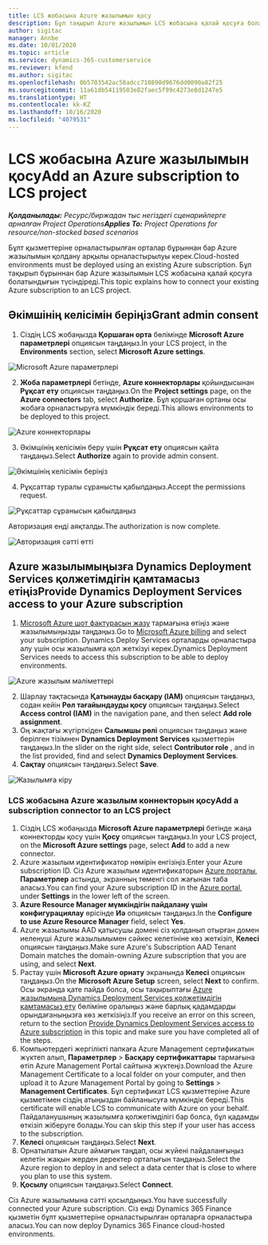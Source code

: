 ```yaml
---
title: LCS жобасына Azure жазылымын қосу
description: Бұл тақырып Azure жазылымын LCS жобасына қалай қосуға болатындығы туралы ақпарат береді.
author: sigitac
manager: Annbe
ms.date: 10/01/2020
ms.topic: article
ms.service: dynamics-365-customerservice
ms.reviewer: kfend
ms.author: sigitac
ms.openlocfilehash: 0b5703542ac58adcc710890d9676dd0090a82f25
ms.sourcegitcommit: 11a61db54119503e82faec5f99c4273e8d1247e5
ms.translationtype: HT
ms.contentlocale: kk-KZ
ms.lasthandoff: 10/16/2020
ms.locfileid: "4079531"
---
```

# <a name="add-an-azure-subscription-to-lcs-project"></a><span data-ttu-id="b2008-103">LCS жобасына Azure жазылымын қосу</span><span class="sxs-lookup"><span data-stu-id="b2008-103">Add an Azure subscription to LCS project</span></span>

<span data-ttu-id="b2008-104">_**Қолданылады:** Ресурс/биржадан тыс негіздегі сценарийлерге арналған Project Operations_</span><span class="sxs-lookup"><span data-stu-id="b2008-104">_**Applies To:** Project Operations for resource/non-stocked based scenarios_</span></span>

<span data-ttu-id="b2008-105">Бұлт қызметтеріне орналастырылған орталар бұрыннан бар Azure жазылымын қолдану арқылы орналастырылуы керек.</span><span class="sxs-lookup"><span data-stu-id="b2008-105">Cloud-hosted environments must be deployed using an existing Azure subscription.</span></span> <span data-ttu-id="b2008-106">Бұл тақырып бұрыннан бар Azure жазылымын LCS жобасына қалай қосуға болатындығын түсіндіреді.</span><span class="sxs-lookup"><span data-stu-id="b2008-106">This topic explains how to connect your existing Azure subscription to an LCS project.</span></span> 

## <a name="grant-admin-consent"></a><span data-ttu-id="b2008-107">Әкімшінің келісімін беріңіз</span><span class="sxs-lookup"><span data-stu-id="b2008-107">Grant admin consent</span></span>

1. <span data-ttu-id="b2008-108">Сіздің LCS жобаңызда **Қоршаған орта** бөлімінде **Microsoft Azure параметрлері** опциясын таңдаңыз.</span><span class="sxs-lookup"><span data-stu-id="b2008-108">In your LCS project, in the **Environments** section, select **Microsoft Azure settings**.</span></span>

![Microsoft Azure параметрлері](./media/1MicrosoftAzureSettings.png)

2. <span data-ttu-id="b2008-110">**Жоба параметрлері** бетінде, **Azure коннекторлары** қойындысынан **Рұқсат ету** опциясын таңдаңыз.</span><span class="sxs-lookup"><span data-stu-id="b2008-110">On the **Project settings** page, on the **Azure connectors** tab, select **Authorize**.</span></span> <span data-ttu-id="b2008-111">Бұл қоршаған ортаны осы жобаға орналастыруға мүмкіндік береді.</span><span class="sxs-lookup"><span data-stu-id="b2008-111">This allows environments to be deployed to this project.</span></span>

![Azure коннекторлары](./media/2AzureConnectors.png)

3. <span data-ttu-id="b2008-113">Әкімшінің келісімін беру үшін **Рұқсат ету** опциясын қайта таңдаңыз.</span><span class="sxs-lookup"><span data-stu-id="b2008-113">Select **Authorize** again to provide admin consent.</span></span>

![Әкімшінің келісімін беріңіз](./media/3GrantAdminConsent.png)

4. <span data-ttu-id="b2008-115">Рұқсаттар туралы сұранысты қабылдаңыз.</span><span class="sxs-lookup"><span data-stu-id="b2008-115">Accept the permissions request.</span></span>

![Рұқсаттар сұранысын қабылдаңыз](./media/4AcceptPermissionRequest.png)

<span data-ttu-id="b2008-117">Авторизация енді аяқталды.</span><span class="sxs-lookup"><span data-stu-id="b2008-117">The authorization is now complete.</span></span> 

![Авторизация сәтті өтті](./media/5AuthorizationComplete.png)

## <a name="provide-dynamics-deployment-services-access-to-your-azure-subscription"></a><a name="provide"></a><span data-ttu-id="b2008-119">Azure жазылымыңызға Dynamics Deployment Services қолжетімдігін қамтамасыз етіңіз</span><span class="sxs-lookup"><span data-stu-id="b2008-119">Provide Dynamics Deployment Services access to your Azure subscription</span></span>

1. <span data-ttu-id="b2008-120">[Microsoft Azure шот фактурасын жазу](https://portal.azure.com/#blade/Microsoft\_Azure\_Billing/SubscriptionsBlade) тармағына өтіңіз және жазылымыңызды таңдаңыз.</span><span class="sxs-lookup"><span data-stu-id="b2008-120">Go to [Microsoft Azure billing](https://portal.azure.com/#blade/Microsoft\_Azure\_Billing/SubscriptionsBlade) and select your subscription.</span></span> <span data-ttu-id="b2008-121">Dynamics Deploy Services орталарды орналастыра алу үшін осы жазылымға қол жеткізуі керек.</span><span class="sxs-lookup"><span data-stu-id="b2008-121">Dynamics Deployment Services needs to access this subscription to be able to deploy environments.</span></span>

![Azure жазылым мәліметтері](./media/6AzureSubscription.png)

2. <span data-ttu-id="b2008-123">Шарлау тақтасында **Қатынауды басқару (IAM)** опциясын таңдаңыз, содан кейін **Рөл тағайындауды қосу** опциясын таңдаңыз.</span><span class="sxs-lookup"><span data-stu-id="b2008-123">Select **Access control (IAM)** in the navigation pane, and then select **Add role assignment**.</span></span>
3. <span data-ttu-id="b2008-124">Оң жақтағы жүгірткіден **Салымшы рөлі** опциясын таңдаңыз және берілген тізімнен **Dynamics Deployment Services** қызметтерін таңдаңыз.</span><span class="sxs-lookup"><span data-stu-id="b2008-124">In the slider on the right side, select **Contributor role** , and in the list provided, find and select **Dynamics Deployment Services**.</span></span> 
4. <span data-ttu-id="b2008-125">**Сақтау** опциясын таңдаңыз.</span><span class="sxs-lookup"><span data-stu-id="b2008-125">Select **Save**.</span></span>

![Жазылымға кіру](./media/7SubscriptionAccess.png)

### <a name="add-a-subscription-connector-to-an-lcs-project"></a><span data-ttu-id="b2008-127">LCS жобасына Azure жазылым коннекторын қосу</span><span class="sxs-lookup"><span data-stu-id="b2008-127">Add a subscription connector to an LCS project</span></span>

1. <span data-ttu-id="b2008-128">Сіздің LCS жобаңызда **Microsoft Azure параметрлері** бетінде жаңа коннекторды қосу үшін **Қосу** опциясын таңдаңыз.</span><span class="sxs-lookup"><span data-stu-id="b2008-128">In your LCS project, on the **Microsoft Azure settings** page, select **Add** to add a new connector.</span></span>
2. <span data-ttu-id="b2008-129">Azure жазылым идентификатор нөмірін енгізіңіз.</span><span class="sxs-lookup"><span data-stu-id="b2008-129">Enter your Azure subscription ID.</span></span> <span data-ttu-id="b2008-130">Сіз Azure жазылым идентификаторын [Azure порталы](https://ms.portal.azure.com/), **Параметрлер** астында, экранның төменгі сол жағынан таба аласыз.</span><span class="sxs-lookup"><span data-stu-id="b2008-130">You can find your Azure subscription ID in the [Azure portal](https://ms.portal.azure.com/), under  **Settings**  in the lower left of the screen.</span></span>
3. <span data-ttu-id="b2008-131">**Azure Resource Manager мүмкіндігін пайдалану үшін конфигурациялау** өрісінде **Иә** опциясын таңдаңыз.</span><span class="sxs-lookup"><span data-stu-id="b2008-131">In the **Configure to use Azure Resource Manager** field, select **Yes**.</span></span>
4. <span data-ttu-id="b2008-132">Azure жазылымы AAD қатысушы домені сіз қолданып отырған домен иеленуші Azure жазылымымен сәйкес келетініне көз жеткізіп, **Келесі** опциясын таңдаңыз.</span><span class="sxs-lookup"><span data-stu-id="b2008-132">Make sure Azure's Subscription AAD Tenant Domain matches the domain-owning Azure subscription that you are using, and select **Next**.</span></span>
5. <span data-ttu-id="b2008-133">Растау үшін **Microsoft Azure орнату** экранында **Келесі** опциясын таңдаңыз.</span><span class="sxs-lookup"><span data-stu-id="b2008-133">On the **Microsoft Azure Setup** screen, select **Next** to confirm.</span></span> <span data-ttu-id="b2008-134">Осы экранда қате пайда болса, осы тақырыптағы [Azure жазылымына Dynamics Deployment Services қолжетімдігін қамтамасыз ету](#provide) бөліміне оралыңыз және барлық қадамдарды орындағаныңызға көз жеткізіңіз.</span><span class="sxs-lookup"><span data-stu-id="b2008-134">If you receive an error on this screen, return to the section [Provide Dynamics Deployment Services access to Azure subscription](#provide) in this topic and make sure you have completed all of the steps.</span></span>
6. <span data-ttu-id="b2008-135">Компьютердегі жергілікті папкаға Azure Management сертификатын жүктеп алып, **Параметрлер** > **Басқару сертификаттары** тармағына өтіп Azure Management Portal сайтына жүктеңіз.</span><span class="sxs-lookup"><span data-stu-id="b2008-135">Download the Azure Management Certificate to a local folder on your computer, and then upload it to Azure Management Portal by going to **Settings** > **Management Certificates**.</span></span> <span data-ttu-id="b2008-136">Бұл сертификат LCS қызметтеріне Azure қызметімен сіздің атыңыздан байланысуға мүмкіндік береді.</span><span class="sxs-lookup"><span data-stu-id="b2008-136">This certificate will enable LCS to communicate with Azure on your behalf.</span></span> <span data-ttu-id="b2008-137">Пайдаланушының жазылымға қолжетімділігі бар болса, бұл қадамды өткізіп жіберуге болады.</span><span class="sxs-lookup"><span data-stu-id="b2008-137">You can skip this step if your user has access to the subscription.</span></span>
7. <span data-ttu-id="b2008-138">**Келесі** опциясын таңдаңыз.</span><span class="sxs-lookup"><span data-stu-id="b2008-138">Select  **Next**.</span></span>
8. <span data-ttu-id="b2008-139">Орнатылатын Azure аймағын таңдап, осы жүйені пайдаланғыңыз келетін жақын жерден деректер орталығын таңдаңыз.</span><span class="sxs-lookup"><span data-stu-id="b2008-139">Select the Azure region to deploy in and select a data center that is close to where you plan to use this system.</span></span>
9.  <span data-ttu-id="b2008-140">**Қосылу** опциясын таңдаңыз.</span><span class="sxs-lookup"><span data-stu-id="b2008-140">Select  **Connect**.</span></span>

<span data-ttu-id="b2008-141">Сіз Azure жазылымына сәтті қосылдыңыз.</span><span class="sxs-lookup"><span data-stu-id="b2008-141">You have successfully connected your Azure subscription.</span></span> <span data-ttu-id="b2008-142">Сіз енді Dynamics 365 Finance қызметін бұлт қызметтеріне орналастырылған орталарға орналастыра аласыз.</span><span class="sxs-lookup"><span data-stu-id="b2008-142">You can now deploy Dynamics 365 Finance cloud-hosted environments.</span></span>


